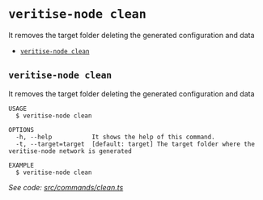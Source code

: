 `veritise-node clean`
=====================

It removes the target folder deleting the generated configuration and data

* [`veritise-node clean`](#veritise-node-clean)

## `veritise-node clean`

It removes the target folder deleting the generated configuration and data

```
USAGE
  $ veritise-node clean

OPTIONS
  -h, --help           It shows the help of this command.
  -t, --target=target  [default: target] The target folder where the veritise-node network is generated

EXAMPLE
  $ veritise-node clean
```

_See code: [src/commands/clean.ts](https://github.com/veritise/veritise-node/blob/v1.0.4/src/commands/clean.ts)_
